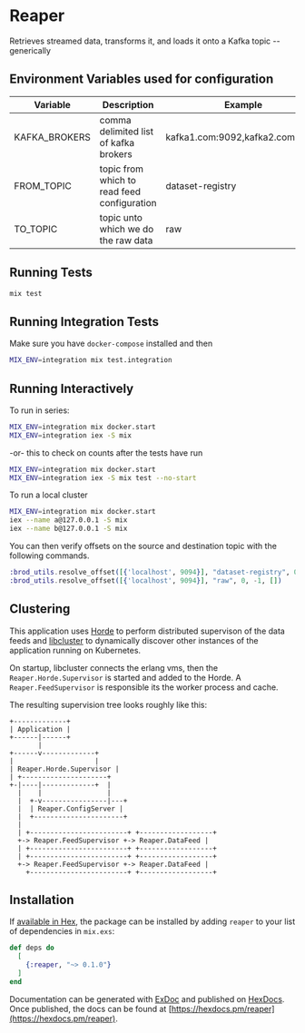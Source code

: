 # Reaper

Retrieves streamed data, transforms it, and loads it onto a Kafka topic -- generically

## Environment Variables used for configuration

| Variable | Description | Example |
| -------- | ----------- | ------- |
| KAFKA_BROKERS | comma delimited list of kafka brokers | kafka1.com:9092,kafka2.com:9092 |
| FROM_TOPIC | topic from which to read feed configuration | dataset-registry |
| TO_TOPIC | topic unto which we do the raw data | raw |

## Running Tests

```bash
mix test
```

## Running Integration Tests

Make sure you have `docker-compose` installed and then
```bash
MIX_ENV=integration mix test.integration
```

## Running Interactively

To run in series:

```bash
MIX_ENV=integration mix docker.start
MIX_ENV=integration iex -S mix
```

-or- this to check on counts after the tests have run

```bash
MIX_ENV=integration mix docker.start
MIX_ENV=integration iex -S mix test --no-start
```

To run a local cluster

```bash
MIX_ENV=integration mix docker.start
iex --name a@127.0.0.1 -S mix
iex --name b@127.0.0.1 -S mix
```

You can then verify offsets on the source and destination topic with the following commands.

```elixir
:brod_utils.resolve_offset([{'localhost', 9094}], "dataset-registry", 0, -1, [])
:brod_utils.resolve_offset([{'localhost', 9094}], "raw", 0, -1, [])
```

## Clustering

This application uses [Horde](https://hexdocs.pm/horde/api-reference.html) to perform distributed supervison of the data feeds and [libcluster](https://hexdocs.pm/libcluster/readme.html) to dynamically discover other instances of the application running on Kubernetes.

On startup, libcluster connects the erlang vms, then the `Reaper.Horde.Supervisor` is started and added to the Horde. A `Reaper.FeedSupervisor` is responsible its the worker process and cache.

The resulting supervision tree looks roughly like this:
```
+-------------+
| Application |
+------|------+
       |
+------v-------------+
|                    |
| Reaper.Horde.Supervisor |
| +---------------------+
+-|----|-------------+  |
  |    |                |
  |  +-v----------------|---+
  |  | Reaper.ConfigServer |
  |  +----------------------+
  |
  | +------------------------+ +------------------+
  +-> Reaper.FeedSupervisor +-> Reaper.DataFeed |
  | +------------------------+ +------------------+
  | +------------------------+ +------------------+
  +-> Reaper.FeedSupervisor +-> Reaper.DataFeed |
    +------------------------+ +------------------+
```


## Installation

If [available in Hex](https://hex.pm/docs/publish), the package can be installed
by adding `reaper` to your list of dependencies in `mix.exs`:

```elixir
def deps do
  [
    {:reaper, "~> 0.1.0"}
  ]
end
```

Documentation can be generated with [ExDoc](https://github.com/elixir-lang/ex_doc)
and published on [HexDocs](https://hexdocs.pm). Once published, the docs can
be found at [https://hexdocs.pm/reaper](https://hexdocs.pm/reaper).
